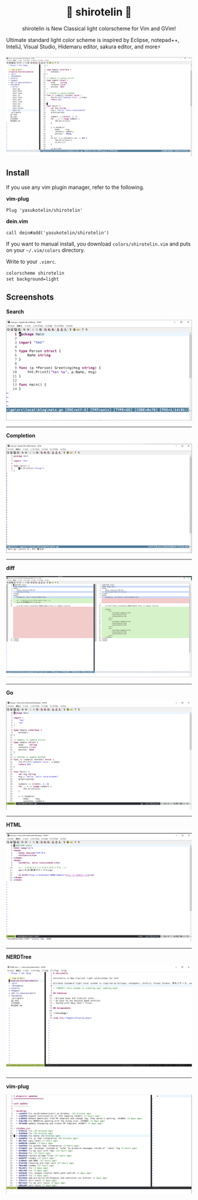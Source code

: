 <h1 align="center">🎉 shirotelin 🎉</h1>

<p align="center">shirotelin is New Classical light colorscheme for Vim and GVim!</p>

Ultimate standard light color scheme is inspired by Eclipse, notepad++, InteliJ, Visual Studio, Hidemaru editor, sakura editor, and more⚡

<img src="images/main-title.png">

## Install

If you use any vim plugin manager, refer to the following.

**vim-plug**

```vim
Plug 'yasukotelin/shirotelin'
```

**dein.vim**

```vim
call dein#add('yasukotelin/shirotelin')
```

If you want to manual install, you download `colors/shirotelin.vim` and puts on your `~/.vim/colors` directory.

Write to your `.vimrc`.

```vimrc
colorscheme shirotelin
set background=light
```

## Screenshots

**Search**

<img src="images/search.gif">

---

**Completion**

<img src="images/complete.gif">

---

**diff**

<img src="images/diff.png">

---

**Go**

<img src="images/sample-go.png">

---

**HTML**

<img src="images/sample-html.png">

---

**NERDTree**

<img src="images/NERDTree.png">

---

**vim-plug**

<img src="images/vim-plug.png">
